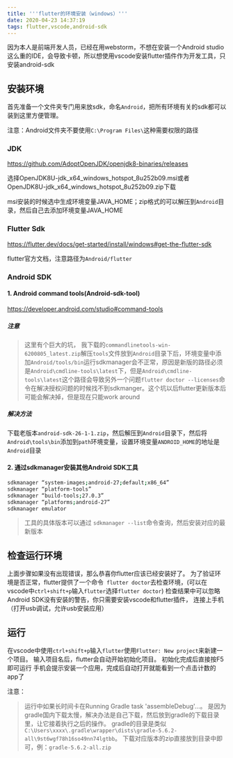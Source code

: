 ```yaml
---
title: '''flutter的环境安装（windows）'''
date: 2020-04-23 14:37:19
tags: flutter,vscode,android-sdk
---
```

因为本人是前端开发人员，已经在用webstorm，不想在安装一个Android studio这么重的IDE，会导致卡顿，所以想使用vscode安装flutter插件作为开发工具，只安装android-sdk

## 安装环境
首先准备一个文件夹专门用来放sdk，命名`Android`，把所有环境有关的sdk都可以装到这里方便管理。

注意：Android文件夹不要使用`C:\Program Files\`这种需要权限的路径

### JDK

https://github.com/AdoptOpenJDK/openjdk8-binaries/releases

选择OpenJDK8U-jdk_x64_windows_hotspot_8u252b09.msi或者OpenJDK8U-jdk_x64_windows_hotspot_8u252b09.zip下载

msi安装的时候选中生成环境变量JAVA_HOME；zip格式的可以解压到`Android`目录，然后自己去添加环境变量JAVA_HOME


###  Flutter Sdk

https://flutter.dev/docs/get-started/install/windows#get-the-flutter-sdk

flutter官方文档，注意路径为`Android/flutter`

### Android SDK 

#### 1. Android command tools(Android-sdk-tool)

https://developer.android.com/studio#command-tools

##### 注意

> 这里有个巨大的坑， 我下载的`commandlinetools-win-6200805_latest.zip`解压`tools`文件放到`Android`目录下后，环境变量中添加`Android/tools/bin`运行sdkmanager会不正常，原因是新版的路径必须是`Android\cmdline-tools\latest`下，但是`Android\cmdline-tools\latest`这个路径会导致另外一个问题`flutter doctor --licenses`命令在解决授权问题的时候找不到sdkmanger。这个坑以后flutter更新版本后可能会解决掉，但是现在只能work around

##### 解决方法

下载老版本`android-sdk-26-1-1.zip`，然后解压到`Android`目录下，然后将`Android\tools\bin`添加到`path`环境变量，设置环境变量`ANDROID_HOME`的地址是`Android`目录 

#### 2. 通过sdkmanager安装其他Android SDK工具

```bash 
sdkmanager “system-images;android-27;default;x86_64”
sdkmanager “platform-tools”
sdkmanager “build-tools;27.0.3”
sdkmanager “platforms;android-27”
sdkmanager emulator
```

> 工具的具体版本可以通过 `sdkmanager --list`命令查询，然后安装对应的最新版本

## 检查运行环境

上面步骤如果没有出现错误，那么恭喜你flutter应该已经安装好了。
为了验证环境是否正常，flutter提供了一个命令` flutter doctor`去检查环境，(可以在vscode中`ctrl+shift+p`输入`flutter`选择`flutter doctor`)
检查结果中可以忽略Android SDK没有安装的警告，你只需要安装vscode和flutter插件，
连接上手机（打开usb调试，允许usb安装应用）

## 运行

在vscode中使用`ctrl+shift+p`输入`flutter`使用`Flutter: New project`来新建一个项目。
输入项目名后，flutter会自动开始初始化项目。
初始化完成后直接按F5即可运行
手机会提示安装一个应用，完成后自动打开就能看到一个点击计数的app了

注意：
> 运行中如果长时间卡在Running Gradle task 'assembleDebug'...。
> 是因为gradle国内下载太慢，解决办法是自己下载，然后放到gradle的下载目录里，让它接着执行之后的操作。
> gradle的目录是类似`C:\Users\xxxx\.gradle\wrapper\dists\gradle-5.6.2-all\9st6wgf78h16so49nn74lgtbb`。
> 下载对应版本的zip直接放到目录中即可，例：`gradle-5.6.2-all.zip`
